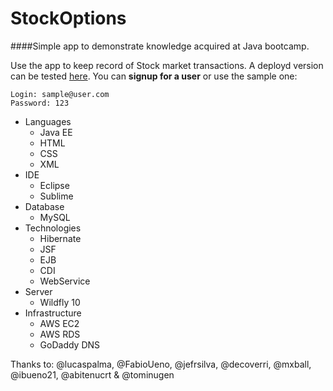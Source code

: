 # StockOptions
####Simple app to demonstrate knowledge acquired at Java bootcamp. 

Use the app to keep record of Stock market transactions. A deployd version can be tested [here](http://stockbook.bestetti.net:8080). You can **signup for a user** or use the sample one:
```
Login: sample@user.com
Password: 123
```
- Languages
  - Java EE
  - HTML
  - CSS
  - XML
- IDE
  - Eclipse
  - Sublime
- Database
  - MySQL
- Technologies  
  - Hibernate
  - JSF
  - EJB
  - CDI
  - WebService
- Server
  - Wildfly 10
- Infrastructure
  - AWS EC2
  - AWS RDS
  - GoDaddy DNS

Thanks to:
@lucaspalma, @FabioUeno, @jefrsilva, @decoverri, @mxball, @ibueno21, @abitenucrt & @tominugen
